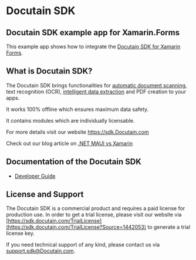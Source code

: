 # Docutain SDK

## Docutain SDK example app for Xamarin.Forms

This example app shows how to integrate the [Docutain SDK for Xamarin Forms](https://sdk.Docutain.com).


## What is Docutain SDK?

The Docutain SDK brings functionalities for [automatic document scanning](https://sdk.docutain.com/Document-Scanner-SDK), text recognition (OCR), [intelligent data extraction](https://sdk.docutain.com/Data-Capture-SDK) and PDF creation to your apps.

It works 100% offline which ensures maximum data safety.

It contains modules which are individually licensable.

For more details visit our website https://sdk.Docutain.com

Check out our blog article on [.NET MAUI vs Xamarin](https://sdk.docutain.com/Blogartikel/Xamarin-Versus-NET-MAUI)

## Documentation of the Docutain SDK

- [Developer Guide](https://docs.docutain.com/docs/Xamarin/intro)


## License and Support

The Docutain SDK is a commercial product and requires a paid license for production use. In order to get a trial license, please visit our website via [https://sdk.docutain.com/TrialLicense](https://sdk.docutain.com/TrialLicense?Source=1442053) to generate a trial license key. 

If you need technical support of any kind, please contact us via [support.sdk@Docutain.com](mailto:support.sdk@Docutain.com).
